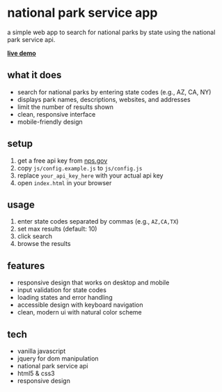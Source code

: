# national park service app

a simple web app to search for national parks by state using the national park service api.

**[live demo](https://nps-app-xi.vercel.app/)**

## what it does

- search for national parks by entering state codes (e.g., AZ, CA, NY)
- displays park names, descriptions, websites, and addresses
- limit the number of results shown
- clean, responsive interface
- mobile-friendly design

## setup

1. get a free api key from [nps.gov](https://www.nps.gov/subjects/developer/get-started.htm)
2. copy `js/config.example.js` to `js/config.js`
3. replace `your_api_key_here` with your actual api key
4. open `index.html` in your browser

## usage

1. enter state codes separated by commas (e.g., `AZ,CA,TX`)
2. set max results (default: 10)
3. click search
4. browse the results

## features

- responsive design that works on desktop and mobile
- input validation for state codes
- loading states and error handling
- accessible design with keyboard navigation
- clean, modern ui with natural color scheme

## tech

- vanilla javascript
- jquery for dom manipulation
- national park service api
- html5 & css3
- responsive design
